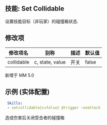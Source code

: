 技能: Set Collidable
--------------------------

设置技能目标（非玩家）的碰撞箱状态.

修改项
----------

| 修改项名 | 别称    | 描述                                                                                                    | 默认值 |
|-----------|------------|----------------------------------------------------------------------------------------------------------------|---------------|
| collidable  | c, state, value | 开关 | false       |

新增于 MM 5.0

示例 (实体配置)
--------

```yaml
 Skills:
 - setcollidable{c=false} @trigger ~onattack
```
造成伤害后关闭受击者的碰撞箱
